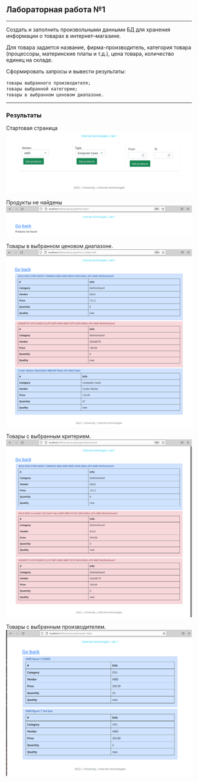 ## Лабораторная работа №1

---

Создать и заполнить произвольными данными БД для хранения информации о товарах в интернет–магазине.

Для товара задается название, фирма-производитель, категория товара (процессоры, материнские платы и т.д.), цена товара, количество единиц на складе.

Сформировать запросы и вывести результаты:

    товары выбранного производителя;
    товары выбранной категории;
    товары в выбранном ценовом диапазоне.


---

### Результаты

Стартовая страница
![start.png](imgs/start.png)

Продукты не найдены
![img.png](imgs/not-found.png)

Товары в выбранном ценовом диапазоне.
![img.png](imgs/list1.png)

Товары c выбранным критерием.
![img.png](imgs/list2.png)

Товары c выбранным производителем.
![img.png](imgs/list3.png)